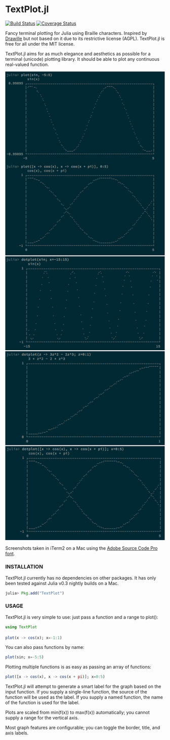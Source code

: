 TextPlot.jl
==========

[![Build Status](https://travis-ci.org/sunetos/TextPlot.jl.svg?branch=master)](https://travis-ci.org/sunetos/TextPlot.jl)
[![Coverage Status](https://coveralls.io/repos/sunetos/TextPlot.jl/badge.png?branch=master)](https://coveralls.io/r/sunetos/TextPlot.jl?branch=master)


Fancy terminal plotting for Julia using Braille characters.
Inspired by [Drawille](https://github.com/asciimoo/drawille) but not based on it
due to its restrictive license (AGPL). TextPlot.jl is free for all under the MIT
license.

TextPlot.jl aims for as much elegance and aesthetics as possible for a terminal
(unicode) plotting library. It should be able to plot any continuous real-valued
function.

![TextPlot.jl screenshot 1](doc/img/plot-screenshot-1.png)
![TextPlot.jl screenshot 2](doc/img/plot-screenshot-2.png)
![TextPlot.jl screenshot 3](doc/img/plot-screenshot-3.png)
![TextPlot.jl screenshot 4](doc/img/plot-screenshot-4.png)

Screenshots taken in iTerm2 on a Mac using the
[Adobe Source Code Pro font](https://github.com/adobe/source-code-pro).

### INSTALLATION

TextPlot.jl currently has no dependencies on other packages. It has only been
tested against Julia v0.3 nightly builds on a Mac.

```julia
julia> Pkg.add("TextPlot")
```

### USAGE

TextPlot.jl is very simple to use: just pass a function and a range to plot():
```julia
using TextPlot

plot(x -> cos(x); x=-1:1)
```

You can also pass functions by name:
```julia
plot(sin; x=-5:5)
```

Plotting multiple functions is as easy as passing an array of functions:
```julia
plot([x -> cos(x), x -> cos(x + pi)]; x=0:5)
```

TextPlot.jl will attempt to generate a smart label for the graph based on the
input function. If you supply a single-line function, the source of the function
will be used as the label. If you supply a named function, the name of the
function is used for the label.

Plots are scaled from min(f(x)) to max(f(x)) automatically; you cannot supply a
range for the vertical axis.

Most graph features are configurable; you can toggle the border, title, and axis
labels.
